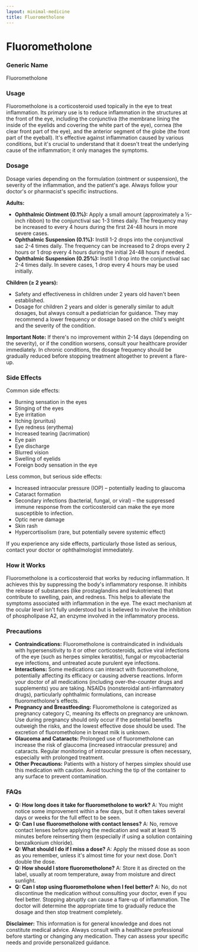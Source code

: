 ```yaml
---
layout: minimal-medicine
title: Fluorometholone
---
```


# Fluorometholone
### Generic Name
Fluorometholone

### Usage

Fluorometholone is a corticosteroid used topically in the eye to treat inflammation.  Its primary use is to reduce inflammation in the structures at the front of the eye, including the conjunctiva (the membrane lining the inside of the eyelids and covering the white part of the eye), cornea (the clear front part of the eye), and the anterior segment of the globe (the front part of the eyeball).  It's effective against inflammation caused by various conditions, but it's crucial to understand that it doesn't treat the underlying cause of the inflammation; it only manages the symptoms.

### Dosage

Dosage varies depending on the formulation (ointment or suspension), the severity of the inflammation, and the patient's age.  Always follow your doctor's or pharmacist's specific instructions.

**Adults:**

* **Ophthalmic Ointment (0.1%):** Apply a small amount (approximately a ½-inch ribbon) to the conjunctival sac 1-3 times daily.  The frequency may be increased to every 4 hours during the first 24-48 hours in more severe cases.
* **Ophthalmic Suspension (0.1%):** Instill 1-2 drops into the conjunctival sac 2-4 times daily.  The frequency can be increased to 2 drops every 2 hours or 1 drop every 4 hours during the initial 24-48 hours if needed.
* **Ophthalmic Suspension (0.25%):** Instill 1 drop into the conjunctival sac 2-4 times daily.  In severe cases, 1 drop every 4 hours may be used initially.


**Children (≥ 2 years):**

* Safety and effectiveness in children under 2 years old haven't been established.
* Dosage for children 2 years and older is generally similar to adult dosages, but always consult a pediatrician for guidance.  They may recommend a lower frequency or dosage based on the child's weight and the severity of the condition.

**Important Note:**  If there's no improvement within 2-14 days (depending on the severity), or if the condition worsens, consult your healthcare provider immediately.  In chronic conditions, the dosage frequency should be gradually reduced before stopping treatment altogether to prevent a flare-up.


### Side Effects

Common side effects:

* Burning sensation in the eyes
* Stinging of the eyes
* Eye irritation
* Itching (pruritus)
* Eye redness (erythema)
* Increased tearing (lacrimation)
* Eye pain
* Eye discharge
* Blurred vision
* Swelling of eyelids
* Foreign body sensation in the eye


Less common, but serious side effects:

* Increased intraocular pressure (IOP) – potentially leading to glaucoma
* Cataract formation
* Secondary infections (bacterial, fungal, or viral) –  the suppressed immune response from the corticosteroid can make the eye more susceptible to infection.
* Optic nerve damage
* Skin rash
* Hypercortisolism (rare, but potentially severe systemic effect)


If you experience any side effects, particularly those listed as serious, contact your doctor or ophthalmologist immediately.


### How it Works

Fluorometholone is a corticosteroid that works by reducing inflammation. It achieves this by suppressing the body's inflammatory response. It inhibits the release of substances (like prostaglandins and leukotrienes) that contribute to swelling, pain, and redness.  This helps to alleviate the symptoms associated with inflammation in the eye. The exact mechanism at the ocular level isn't fully understood but is believed to involve the inhibition of phospholipase A2, an enzyme involved in the inflammatory process.


### Precautions

* **Contraindications:**  Fluorometholone is contraindicated in individuals with hypersensitivity to it or other corticosteroids, active viral infections of the eye (such as herpes simplex keratitis), fungal or mycobacterial eye infections, and untreated acute purulent eye infections.
* **Interactions:**  Some medications can interact with fluorometholone, potentially affecting its efficacy or causing adverse reactions. Inform your doctor of all medications (including over-the-counter drugs and supplements) you are taking.  NSAIDs (nonsteroidal anti-inflammatory drugs), particularly ophthalmic formulations, can increase fluorometholone's effects.
* **Pregnancy and Breastfeeding:**  Fluorometholone is categorized as pregnancy category C, meaning its effects on pregnancy are unknown. Use during pregnancy should only occur if the potential benefits outweigh the risks, and the lowest effective dose should be used.  The excretion of fluorometholone in breast milk is unknown.
* **Glaucoma and Cataracts:**  Prolonged use of fluorometholone can increase the risk of glaucoma (increased intraocular pressure) and cataracts. Regular monitoring of intraocular pressure is often necessary, especially with prolonged treatment.
* **Other Precautions:** Patients with a history of herpes simplex should use this medication with caution.  Avoid touching the tip of the container to any surface to prevent contamination.


### FAQs

* **Q: How long does it take for fluorometholone to work?**  A:  You might notice some improvement within a few days, but it often takes several days or weeks for the full effect to be seen.
* **Q: Can I use fluorometholone with contact lenses?** A: No, remove contact lenses before applying the medication and wait at least 15 minutes before reinserting them (especially if using a solution containing benzalkonium chloride).
* **Q: What should I do if I miss a dose?** A: Apply the missed dose as soon as you remember, unless it's almost time for your next dose.  Don't double the dose.
* **Q: How should I store fluorometholone?** A: Store it as directed on the label, usually at room temperature, away from moisture and direct sunlight.
* **Q: Can I stop using fluorometholone when I feel better?** A: No, do not discontinue the medication without consulting your doctor, even if you feel better.  Stopping abruptly can cause a flare-up of inflammation.  The doctor will determine the appropriate time to gradually reduce the dosage and then stop treatment completely.


**Disclaimer:** This information is for general knowledge and does not constitute medical advice.  Always consult with a healthcare professional before starting or changing any medication.  They can assess your specific needs and provide personalized guidance.

